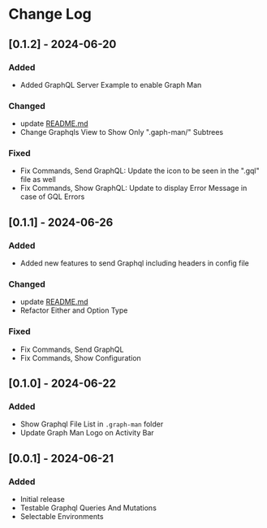 # Change Log
<!-- Check [Keep a Changelog](http://keepachangelog.com/) -->

## [0.1.2] - 2024-06-20

### Added
- Added GraphQL Server Example to enable Graph Man

### Changed
- update [README.md](README.md)
- Change Graphqls View to Show Only ".gaph-man/" Subtrees

### Fixed
- Fix Commands, Send GraphQL: Update the icon to be seen in the ".gql" file as well
- Fix Commands, Show GraphQL: Update to display Error Message in case of GQL Errors

## [0.1.1] - 2024-06-26

### Added
- Added new features to send Graphql including headers in config file

### Changed
- update [README.md](README.md)
- Refactor Either and Option Type

### Fixed
- Fix Commands, Send GraphQL
- Fix Commands, Show Configuration

## [0.1.0] - 2024-06-22

### Added

- Show Graphql File List in `.graph-man` folder
- Update Graph Man Logo on Activity Bar

## [0.0.1] - 2024-06-21

### Added

- Initial release
- Testable Graphql Queries And Mutations
- Selectable Environments